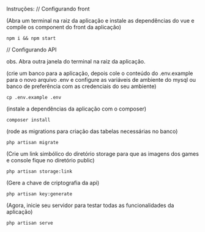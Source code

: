 Instruções:
// Configurando front

(Abra um terminal na raiz da aplicação e instale as dependências do vue e compile os component do front da aplicação)

`npm i && npm start`


// Configurando API

obs. Abra outra janela do terminal na raiz da aplicação.

(crie um banco para a aplicação, depois cole o conteúdo do .env.example para o novo arquivo .env e configure as variáveis de ambiente do mysql ou banco de preferência com as credenciais do seu ambiente)

`cp .env.example .env`

(instale a dependências da aplicação com o composer)

`composer install`

(rode as migrations para criação das tabelas necessárias no banco)

`php artisan migrate`

(Crie um link simbólico do diretório storage para que as imagens dos games e console fique no diretório public)

`php artisan storage:link`

(Gere a chave de criptografia da api)

`php artisan key:generate`

(Agora, inicie seu servidor para testar todas as funcionalidades da aplicação)

`php artisan serve`